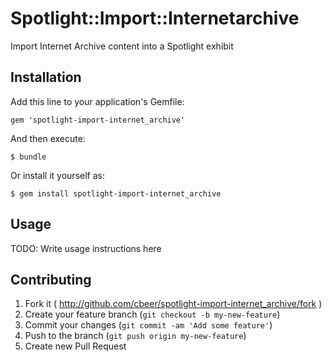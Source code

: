 # Spotlight::Import::Internetarchive

Import Internet Archive content into a Spotlight exhibit

## Installation

Add this line to your application's Gemfile:

    gem 'spotlight-import-internet_archive'

And then execute:

    $ bundle

Or install it yourself as:

    $ gem install spotlight-import-internet_archive

## Usage

TODO: Write usage instructions here

## Contributing

1. Fork it ( http://github.com/cbeer/spotlight-import-internet_archive/fork )
2. Create your feature branch (`git checkout -b my-new-feature`)
3. Commit your changes (`git commit -am 'Add some feature'`)
4. Push to the branch (`git push origin my-new-feature`)
5. Create new Pull Request
